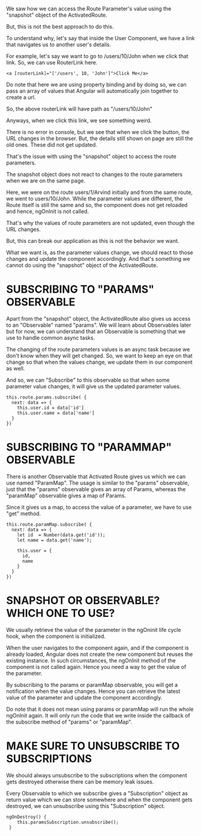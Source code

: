 We saw how we can access the Route Parameter's value using the "snapshot" object of the ActivatedRoute. 

But, this is not the best approach to do this. 

To understand why, let's say that inside the User Component, we have a link that navigates us to another user's details.

For example, let's say we want to go to /users/10/John when we click that link. So, we can use RouterLink here.

    <a [routerLink]="['/users', 10, 'John']">Click Me</a>

Do note that here we are using property binding and by doing so, we can pass an array of values that Angular will automatically join together to create a url.

So, the above routerLink will have path as "/users/10/John"

Anyways, when we click this link, we see something weird.

There is no error in console, but we see that when we click the button, the URL changes in the browser. But, the details still shown on page are still the old ones. These did not get updated.

That's the issue with using the "snapshot" object to access the route parameters.

The snapshot object does not react to changes to the route parameters when we are on the same page.

Here, we were on the route users/1/Arvind initially and from the same route, we went to users/10/John. While the parameter values are different, the Route itself is still the same and so, the component does not get reloaded and hence, ngOnInit is not called.

That's why the values of route parameters are not updated, even though the URL changes.

But, this can break our application as this is not the behavior we want.

What we want is, as the parameter values change, we should react to those changes and update the component accordingly. And that's something we cannot do using the "snapshot" object of the ActivatedRoute.


# SUBSCRIBING TO "PARAMS" OBSERVABLE

Apart from the "snapshot" object, the ActivatedRoute also gives us access to an "Observable" named "params". We will learn about Observables later but for now, we can understand that an Observable is something that we use to handle common async tasks. 

The changing of the route parameters values is an async task because we don't know when they will get changed. So, we want to keep an eye on that change so that when the values change, we update them in our component as well.

And so, we can "Subscribe" to this observable so that when some parameter value changes, it will give us the updated parameter values.

    this.route.params.subscribe( {
      next: data => {
        this.user.id = data['id']
        this.user.name = data['name']
      }
    })

# SUBSCRIBING TO "PARAMMAP" OBSERVABLE

There is another Observable that Activated Route gives us which we can use named "ParamMap". The usage is similar to the "params" observable, just that the "params" observable gives an array of Params, whereas the "paramMap" observable gives a map of Params.

Since it gives us a map, to access the value of a parameter, we have to use "get" method.

    this.route.paramMap.subscribe( {
      next: data => {
        let id  = Number(data.get('id'));
        let name = data.get('name');

        this.user = {
          id,
          name
        }
      }
    })


# SNAPSHOT OR OBSERVABLE? WHICH ONE TO USE?

We usually retrieve the value of the parameter in the ngOninit life cycle hook, when the component is initialized.

When the user navigates to the component again, and if the component is already loaded, Angular does not create the new component but reuses the existing instance. In such circumstances, the ngOnInit method of the component is not called again. Hence you need a way to get the value of the parameter.

By subscribing to the params or paramMap observable, you will get a notification when the value changes. Hence you can retrieve the latest value of the parameter and update the component accordingly.

Do note that it does not mean using params or paramMap will run the whole ngOnInit again. It will only run the code that we write inside the callback of the subscribe method of "params" or "paramMap".

# MAKE SURE TO UNSUBSCRIBE TO SUBSCRIPTIONS

We should always unsubscribe to the subscriptions when the component gets destroyed otherwise there can be memory leak issues.

Every Observable to which we subscribe gives a "Subscription" object as return value which we can store somewhere and when the component gets destroyed, we can unsubscribe using this "Subscription" object.

    ngOnDestroy() {
        this.paramsSubscription.unsubscribe();
     }